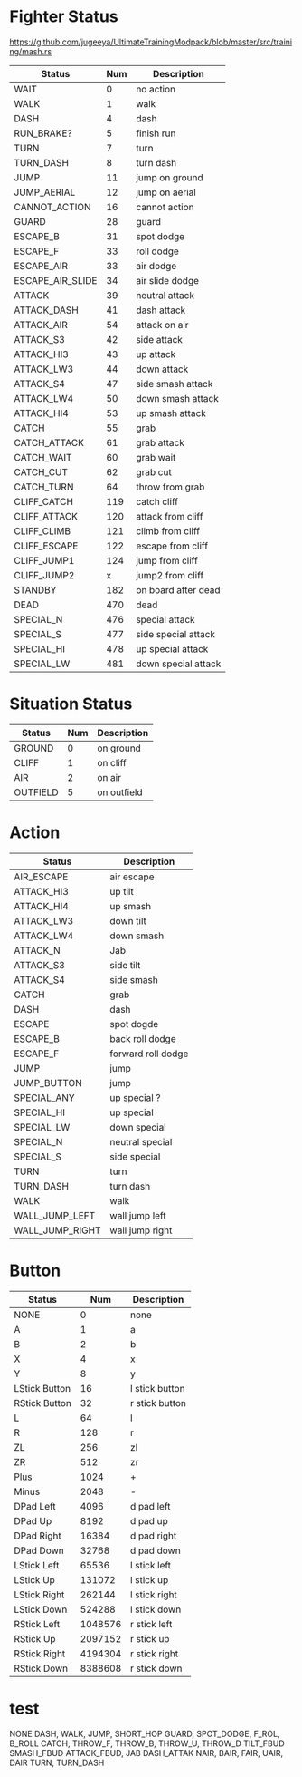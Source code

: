 
# Fighter Status
https://github.com/jugeeya/UltimateTrainingModpack/blob/master/src/training/mash.rs

| Status           | Num | Description         |
| ---------------- | --- | ------------------- |
| WAIT             | 0   | no action           |
| WALK             | 1   | walk                |
| DASH             | 4   | dash                |
| RUN_BRAKE?       | 5   | finish run          |
| TURN             | 7   | turn                |
| TURN_DASH        | 8   | turn dash           |
| JUMP             | 11  | jump on ground      |
| JUMP_AERIAL      | 12  | jump on aerial      |
| CANNOT_ACTION    | 16  | cannot action       |
| GUARD            | 28  | guard               |
| ESCAPE_B         | 31  | spot dodge          |
| ESCAPE_F         | 33  | roll dodge          |
| ESCAPE_AIR       | 33  | air dodge           |
| ESCAPE_AIR_SLIDE | 34  | air slide dodge     |
| ATTACK           | 39  | neutral attack      |
| ATTACK_DASH      | 41  | dash attack         |
| ATTACK_AIR       | 54  | attack on air       |
| ATTACK_S3        | 42  | side attack         |
| ATTACK_HI3       | 43  | up attack           |
| ATTACK_LW3       | 44  | down attack         |
| ATTACK_S4        | 47  | side smash attack   |
| ATTACK_LW4       | 50  | down smash attack   |
| ATTACK_HI4       | 53  | up smash attack     |
| CATCH            | 55  | grab                |
| CATCH_ATTACK     | 61  | grab attack         |
| CATCH_WAIT       | 60  | grab wait           |
| CATCH_CUT        | 62  | grab cut            |
| CATCH_TURN       | 64  | throw from grab     |
| CLIFF_CATCH      | 119 | catch cliff         |
| CLIFF_ATTACK     | 120 | attack from cliff   |
| CLIFF_CLIMB      | 121 | climb from cliff    |
| CLIFF_ESCAPE     | 122 | escape from cliff   |
| CLIFF_JUMP1      | 124 | jump from cliff     |
| CLIFF_JUMP2      | x   | jump2 from cliff    |
| STANDBY          | 182 | on board after dead |
| DEAD             | 470 | dead                |
| SPECIAL_N        | 476 | special attack      |
| SPECIAL_S        | 477 | side special attack |
| SPECIAL_HI       | 478 | up special attack   |
| SPECIAL_LW       | 481 | down special attack |

# Situation Status

| Status   | Num | Description |
| -------- | --- | ----------- |
| GROUND   | 0   | on ground   |
| CLIFF    | 1   | on cliff    |
| AIR      | 2   | on air      |
| OUTFIELD | 5   | on outfield |

# Action

| Status          | Description        |
| --------------- | ------------------ |
| AIR_ESCAPE      | air escape         |
| ATTACK_HI3      | up tilt            |
| ATTACK_HI4      | up smash           |
| ATTACK_LW3      | down tilt          |
| ATTACK_LW4      | down smash         |
| ATTACK_N        | Jab                |
| ATTACK_S3       | side tilt          |
| ATTACK_S4       | side smash         |
| CATCH           | grab               |
| DASH            | dash               |
| ESCAPE          | spot dogde         |
| ESCAPE_B        | back roll dodge    |
| ESCAPE_F        | forward roll dodge |
| JUMP            | jump               |
| JUMP_BUTTON     | jump               |
| SPECIAL_ANY     | up special ?       |
| SPECIAL_HI      | up special         |
| SPECIAL_LW      | down special       |
| SPECIAL_N       | neutral special    |
| SPECIAL_S       | side special       |
| TURN            | turn               |
| TURN_DASH       | turn dash          |
| WALK            | walk               |
| WALL_JUMP_LEFT  | wall jump left     |
| WALL_JUMP_RIGHT | wall jump right    |

# Button

| Status        | Num     | Description    |
| ------------- | ------- | -------------- |
| NONE          | 0       | none           |
| A             | 1       | a              |
| B             | 2       | b              |
| X             | 4       | x              |
| Y             | 8       | y              |
| LStick Button | 16      | l stick button |
| RStick Button | 32      | r stick button |
| L             | 64      | l              |
| R             | 128     | r              |
| ZL            | 256     | zl             |
| ZR            | 512     | zr             |
| Plus          | 1024    | +              |
| Minus         | 2048    | -              |
| DPad Left     | 4096    | d pad left     |
| DPad Up       | 8192    | d pad up       |
| DPad Right    | 16384   | d pad right    |
| DPad Down     | 32768   | d pad down     |
| LStick Left   | 65536   | l stick left   |
| LStick Up     | 131072  | l stick up     |
| LStick Right  | 262144  | l stick right  |
| LStick Down   | 524288  | l stick down   |
| RStick Left   | 1048576 | r stick left   |
| RStick Up     | 2097152 | r stick up     |
| RStick Right  | 4194304 | r stick right  |
| RStick Down   | 8388608 | r stick down   |

# test
NONE
DASH, WALK, JUMP, SHORT_HOP
GUARD, SPOT_DODGE, F_ROL, B_ROLL
CATCH, THROW_F, THROW_B, THROW_U, THROW_D
TILT_FBUD
SMASH_FBUD
ATTACK_FBUD, JAB
DASH_ATTAK
NAIR, BAIR, FAIR, UAIR, DAIR
TURN, TURN_DASH
